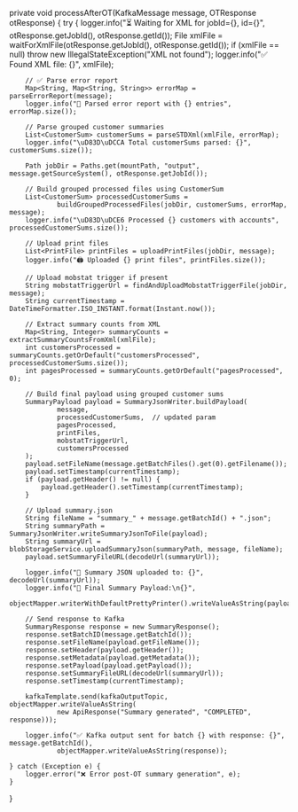 private void processAfterOT(KafkaMessage message, OTResponse otResponse) {
    try {
        logger.info("⏳ Waiting for XML for jobId={}, id={}", otResponse.getJobId(), otResponse.getId());
        File xmlFile = waitForXmlFile(otResponse.getJobId(), otResponse.getId());
        if (xmlFile == null) throw new IllegalStateException("XML not found");
        logger.info("✅ Found XML file: {}", xmlFile);

        // ✅ Parse error report
        Map<String, Map<String, String>> errorMap = parseErrorReport(message);
        logger.info("🧾 Parsed error report with {} entries", errorMap.size());

        // Parse grouped customer summaries
        List<CustomerSum> customerSums = parseSTDXml(xmlFile, errorMap);
        logger.info("\uD83D\uDCCA Total customerSums parsed: {}", customerSums.size());

        Path jobDir = Paths.get(mountPath, "output", message.getSourceSystem(), otResponse.getJobId());

        // Build grouped processed files using CustomerSum
        List<CustomerSum> processedCustomerSums =
                buildGroupedProcessedFiles(jobDir, customerSums, errorMap, message);
        logger.info("\uD83D\uDCE6 Processed {} customers with accounts", processedCustomerSums.size());

        // Upload print files
        List<PrintFile> printFiles = uploadPrintFiles(jobDir, message);
        logger.info("🖨️ Uploaded {} print files", printFiles.size());

        // Upload mobstat trigger if present
        String mobstatTriggerUrl = findAndUploadMobstatTriggerFile(jobDir, message);
        String currentTimestamp = DateTimeFormatter.ISO_INSTANT.format(Instant.now());

        // Extract summary counts from XML
        Map<String, Integer> summaryCounts = extractSummaryCountsFromXml(xmlFile);
        int customersProcessed = summaryCounts.getOrDefault("customersProcessed", processedCustomerSums.size());
        int pagesProcessed = summaryCounts.getOrDefault("pagesProcessed", 0);

        // Build final payload using grouped customer sums
        SummaryPayload payload = SummaryJsonWriter.buildPayload(
                message,
                processedCustomerSums,  // updated param
                pagesProcessed,
                printFiles,
                mobstatTriggerUrl,
                customersProcessed
        );
        payload.setFileName(message.getBatchFiles().get(0).getFilename());
        payload.setTimestamp(currentTimestamp);
        if (payload.getHeader() != null) {
            payload.getHeader().setTimestamp(currentTimestamp);
        }

        // Upload summary.json
        String fileName = "summary_" + message.getBatchId() + ".json";
        String summaryPath = SummaryJsonWriter.writeSummaryJsonToFile(payload);
        String summaryUrl = blobStorageService.uploadSummaryJson(summaryPath, message, fileName);
        payload.setSummaryFileURL(decodeUrl(summaryUrl));

        logger.info("📁 Summary JSON uploaded to: {}", decodeUrl(summaryUrl));
        logger.info("📄 Final Summary Payload:\n{}",
                objectMapper.writerWithDefaultPrettyPrinter().writeValueAsString(payload));

        // Send response to Kafka
        SummaryResponse response = new SummaryResponse();
        response.setBatchID(message.getBatchId());
        response.setFileName(payload.getFileName());
        response.setHeader(payload.getHeader());
        response.setMetadata(payload.getMetadata());
        response.setPayload(payload.getPayload());
        response.setSummaryFileURL(decodeUrl(summaryUrl));
        response.setTimestamp(currentTimestamp);

        kafkaTemplate.send(kafkaOutputTopic, objectMapper.writeValueAsString(
                new ApiResponse("Summary generated", "COMPLETED", response)));

        logger.info("✅ Kafka output sent for batch {} with response: {}", message.getBatchId(),
                objectMapper.writeValueAsString(response));

    } catch (Exception e) {
        logger.error("❌ Error post-OT summary generation", e);
    }
}

